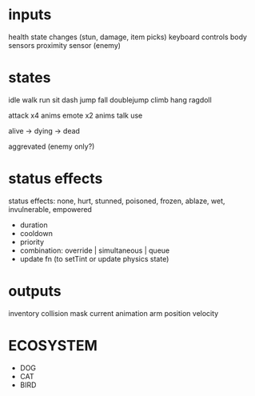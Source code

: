 # inputs
health
state changes (stun, damage, item picks)
keyboard controls
body sensors
proximity sensor (enemy)

# states
idle
walk
run
sit
dash
jump
fall
doublejump
climb
hang
ragdoll

attack x4 anims
emote x2 anims
talk
use

alive -> dying -> dead

aggrevated (enemy only?)

# status effects
status effects: none, hurt, stunned, poisoned, frozen, ablaze, wet, invulnerable, empowered
- duration
- cooldown
- priority
- combination: override | simultaneous | queue
- update fn (to setTint or update physics state)

# outputs
inventory
collision mask
current animation
arm position
velocity

# ECOSYSTEM
- DOG
- CAT
- BIRD
